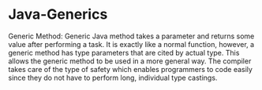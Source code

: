 # Java-Generics

Generic Method: Generic Java method takes a parameter and returns some value after performing a task. It is exactly like 
a normal function, however, a generic method has type parameters that are cited by actual type. This allows the generic method to be used in a more general way. The compiler takes care of the type of safety which enables programmers to code easily since they do not have to perform long, individual type castings.
